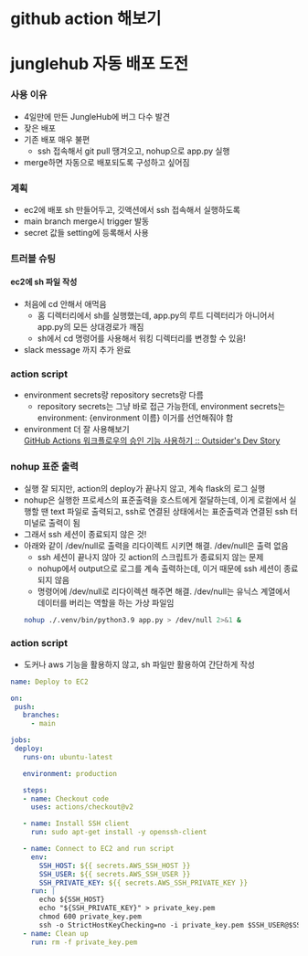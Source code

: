 # github action 해보기

# junglehub 자동 배포 도전

### 사용 이유
- 4일만에 만든 JungleHub에 버그 다수 발견
- 잦은 배포
- 기존 배포 매우 불편
  - ssh 접속해서 git pull 땡겨오고, nohup으로 app.py 실행
- merge하면 자동으로 배포되도록 구성하고 싶어짐

### 계획
- ec2에 배포 sh 만들어두고, 깃액션에서 ssh 접속해서 실행하도록 
- main branch merge시 trigger 발동
- secret 값들 setting에 등록해서 사용

### 트러블 슈팅 

#### ec2에 sh 파일 작성
- 처음에 cd 안해서 애먹음
  - 홈 디렉터리에서 sh를 실행했는데, app.py의 루트 디렉터리가 아니어서 app.py의 모든 상대경로가 깨짐
  - sh에서 cd 명령어를 사용해서 워킹 디렉터리를 변경할 수 있음!
- slack message 까지 추가 완료

### action script
- environment secrets랑 repository secrets랑 다름
    - repository secrets는 그냥 바로 접근 가능한데, environment secrets는 environment: {environment 이름} 이거를 선언해줘야 함
- environment 더 잘 사용해보기   
    [GitHub Actions 워크플로우의 승인 기능 사용하기 :: Outsider's Dev Story](https://blog.outsider.ne.kr/1556)
  
### nohup 표준 출력 
- 실행 잘 되지만, action의 deploy가 끝나지 않고, 계속 flask의 로그 실행
- nohup은 실행한 프로세스의 표준출력을 호스트에게 절달하는데, 이게 로컬에서 실행할 땐 text 파일로 출력되고, ssh로 연결된 상태에서는 표준출력과 연결된 ssh 터미널로 출력이 됨
- 그래서 ssh 세션이 종료되지 않은 것!
- 아래와 같이 /dev/null로 출력을 리다이렉트 시키면 해결. /dev/null은 출력 없음
  - ssh 세션이 끝나지 않아 깃 action의 스크립트가 종료되지 않는 문제
  - nohup에서 output으로 로그를 계속 출력하는데, 이거 때문에 ssh 세션이 종료되지 않음
  - 명령어에 /dev/null로 리다이렉션 해주면 해결. /dev/null는 유닉스 계열에서 데이터를 버리는 역할을 하는 가상 파일임
  ```bash
  nohup ./.venv/bin/python3.9 app.py > /dev/null 2>&1 &
  ```

 ### action script
 - 도커나 aws 기능을 활용하지 않고, sh 파일만 활용하여 간단하게 작성
 ```yaml
name: Deploy to EC2

on:
  push:
    branches:
      - main

jobs:
  deploy:
    runs-on: ubuntu-latest

    environment: production

    steps:
    - name: Checkout code
      uses: actions/checkout@v2

    - name: Install SSH client
      run: sudo apt-get install -y openssh-client

    - name: Connect to EC2 and run script
      env:
        SSH_HOST: ${{ secrets.AWS_SSH_HOST }}
        SSH_USER: ${{ secrets.AWS_SSH_USER }}
        SSH_PRIVATE_KEY: ${{ secrets.AWS_SSH_PRIVATE_KEY }}
      run: |
        echo ${SSH_HOST}
        echo "${SSH_PRIVATE_KEY}" > private_key.pem
        chmod 600 private_key.pem
        ssh -o StrictHostKeyChecking=no -i private_key.pem $SSH_USER@$SSH_HOST 'bash ~/run_junglehub.sh'
    - name: Clean up
      run: rm -f private_key.pem
 ``` 
      